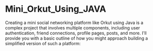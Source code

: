 # Mini_Orkut_Using_JAVA
Creating a mini social networking platform like Orkut using Java is a complex project that involves multiple components, including user authentication, friend connections, profile pages, posts, and more. I'll provide you with a basic outline of how you might approach building a simplified version of such a platform:
